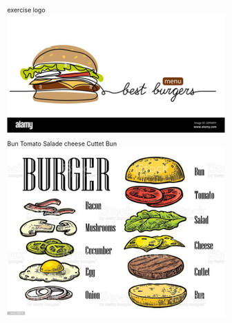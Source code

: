 exercise logo 
![Burger](../img/logo.jpg)

Bun
Tomato
Salade
cheese
Cuttet
Bun
![Burger](../img/burger.jpg)

